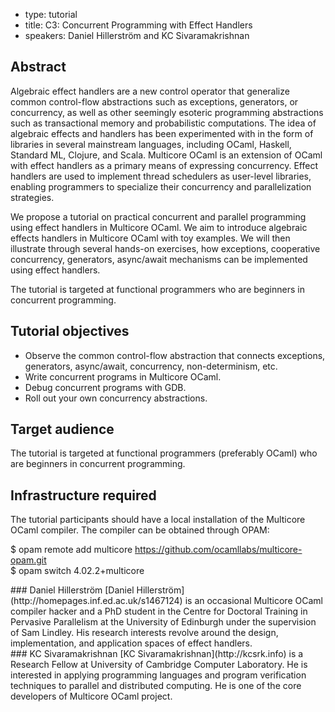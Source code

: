 - type: tutorial
- title: C3: Concurrent Programming with Effect Handlers
- speakers: Daniel Hillerström and KC Sivaramakrishnan

## Abstract
Algebraic effect handlers are a new control operator that generalize common control-flow abstractions such as exceptions, generators, or concurrency, as well as other seemingly esoteric programming abstractions such as transactional memory and probabilistic computations. The idea of algebraic effects and handlers has been experimented with in the form of libraries in several mainstream languages, including OCaml, Haskell, Standard ML, Clojure, and Scala. Multicore OCaml is an extension of OCaml with effect handlers as a primary means of expressing concurrency. Effect handlers are used to implement thread schedulers as user-level libraries, enabling programmers to specialize their concurrency and parallelization strategies.

We propose a tutorial on practical concurrent and parallel programming using effect handlers in Multicore OCaml. We aim to introduce algebraic effects handlers in Multicore OCaml with toy examples. We will then illustrate through several hands-on exercises, how exceptions, cooperative concurrency, generators, async/await mechanisms can be implemented using effect handlers.

The tutorial is targeted at functional programmers who are beginners in concurrent programming.

## Tutorial objectives
* Observe the common control-flow abstraction that connects exceptions,
generators, async/await, concurrency, non-determinism, etc.
* Write concurrent programs in Multicore OCaml.
* Debug concurrent programs with GDB.
* Roll out your own concurrency abstractions.

## Target audience
The tutorial is targeted at functional programmers (preferably OCaml)
who are beginners in concurrent programming.

## Infrastructure required
The tutorial participants should have a local installation of the
Multicore OCaml compiler. The compiler can be obtained through OPAM:

$ opam remote add multicore https://github.com/ocamllabs/multicore-opam.git  
$ opam switch 4.02.2+multicore

<div class="content" media:type="text/omd">
### Daniel Hillerström
[Daniel Hillerström](http://homepages.inf.ed.ac.uk/s1467124) is an occasional Multicore OCaml compiler hacker and a PhD student in the Centre for Doctoral Training in Pervasive Parallelism at the University of Edinburgh under the supervision of Sam Lindley. His research interests revolve around the design, implementation, and application spaces of effect handlers.
</div>

<div class="content" media:type="text/omd">
### KC Sivaramakrishnan
[KC Sivaramakrishnan](http://kcsrk.info) is a Research Fellow at University of Cambridge Computer Laboratory. He is
interested in applying programming languages and program verification techniques to parallel and distributed
computing. He is one of the core developers of Multicore OCaml project.
</div>
